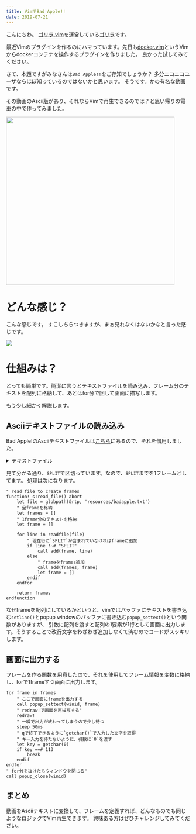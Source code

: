 ```yaml
---
title: VimでBad Apple!!
date: 2019-07-21
---
```


こんにちわ。
[ゴリラ.vim](https://gorillavim.connpass.com/)を運営している[ゴリラ](https://twitter.com/gorilla0513)です。

最近Vimのプラグインを作るのにハマっています。先日も[docker.vim](https://qiita.com/gorilla0513/items/1c756fd3aba8e68b9575)というVimからdockerコンテナを操作するプラグインを作りました。
良かった試してみてください。

さて、本題ですがみなさんは`Bad Apple!!`をご存知でしょうか？
多分ニコニコユーザならほぼ知っているのではないかと思います。
そうです。かの有名な動画です。

その動画のAscii版があり、それならVimで再生できるのでは？と思い帰りの電車の中で作ってみました。

<a href="https://github.com/skanehira/badapple.vim"><img src="https://github-link-card.s3.ap-northeast-1.amazonaws.com/skanehira/badapple.vim.png" width="460px"></a>

# どんな感じ？
こんな感じです。
すこしちらつきますが、まぁ見れなくはないかなと言った感じです。

![](https://github.com/skanehira/badapple.vim/raw/master/screenshots/screenshot.gif?raw=true)

# 仕組みは？
とっても簡単です。簡潔に言うとテキストファイルを読み込み、フレーム分のテキストを配列に格納して、あとはfor分で回して画面に描写します。

もう少し細かく解説します。

## Asciiテキストファイルの読み込み
Bad Apple!のAsciiテキストファイルは[こちら](https://github.com/Chion82/ASCII_bad_apple)にあるので、それを借用しました。
<details>
<summary>テキストファイル</summary>
```
$$$$$$$$$$$$$$$$$$$$$$$$$$$$$$$$$$$$$$$$$$$$$$$$$$$$$$$$$$$$$$$$$$$$$$$$$$$$$$$$$$$$$$$$$$$$$$$$$$$
$$$$$$$$$$$$$$$$$$$$$$$$$$$$$$$$$$$$$$$$$$$$$$$$$$$$$$$$$$$$$$$$$$$$$$$$$$$$$$$$$$$$$$$$$$$$$$$$$$$$
$$$$$$$$$$$$$$$$$$$$$$$$$$$$$$$$$$$$$$$$$$$$$$$$$$$$$$$$$$$$$$$$$$$$$$$$$$$$$$$$$$$$$$$$$$$$$$$$$$$$
$$$$$$$$$$$$$$$$$$$$$$$$$$$$$$$$$$$$$$$$$$$$$$$$$$$$$$$$$$$$$$$$$$$$$$$$$$$$$$$$$$$$$$$$$$$$$$$$$$$$
$$$$$$$$$$$$$$$$$$$$$$$$$$$$$$$$$$$$$$$$$$$$$$$$$$$$$$$$$$$$$$$$$$$$$$$$$$$$$$$$$$$$$$$$$$$$$$$$$$$$
$$$$$$$$$$$$$$$$$$$$$$$$$$$$$$$$$$$$$$$$$$$$$$$$$$$$$$$$$$$$$$$$$$$$$$$$$$$$$$$$$$$$$$$$$$$$$$$$$$$$
$$$$$$$$$$$$$$$$$$$$$$$$$$$$$$$$$$$$$$$$$$$$$$$$$$$$$$$$$$$$$$$$$$$$$$$$$$$$$$$$$$$$$$$$$$$$$$$$$$$$
$$$$$$$$$$$$$$$$$$$$$$$$$$$$$$$$$$$$$$$$$$$$$$$$$$$$$$$$$$$$$$$$$$$$$$$$$$$$$$$$$$$$$$$$$$$$$$$$$$$$
$$$$$$$$$$$$$$$$$$$$$$$$$$$$$$$$$$$$$$$$$$$$$$$$$$$$$$$$$$$$$$$$$$$$$$$$$$$$$$$$$$$$$$$$$$$$$$$$$$$$
$$$$$$$$$$$$$$$$$$$$$$$$$$$$$$$$$$$$$$$$$$$$$$$$$$$$$$$$$$$$$$$$$$$$$$$$$$$$$$$$$$$$$$$$$$$$$$$$$$$$
$$$$$$$$$$$$$$$$$$$$$$$$$$$$$$$$$$$$$$$$$$$$$$$$$$$$$$$$$$$$$$$$$$$$$$$$$$$$$$$$$$$$$$$$$$$$$$$$$$$$
$$$$$$$$$$$$$$$$$$$$$$$$$$$$$$$$$$$$$$$$$$$$$$$$$$$$$$$$$$$$$$$$$$$$$$$$$$$$$$$$$$$$$$$$$$$$$$$$$$$$
$$$$$$$$$$$$$$$$$$$$$$$$$$$$$$$$$$$$$$$$$$$$$$$$$$$$$$$$$$$$$$$$$$$$$$$$$$$$$$$$$$$$$$$$$$$$$$$$$$$$
$$$$$$$$$$$$$$$$$$$$$$$$$$$$$$$$$$$$$$$$$$$$$$$$$$$$$$$$$$$$$$$$$$$$$$$$$$$$$$$$$$$$$$$$$$$$$$$$$$$$
$$$$$$$$$$$$$$$$$$$$$$$$$$$$$$$$$$$$$$$$$$$$$$$$$$$$$$$$$$$$$$$$$$$$$$$$$$$$$$$$$$$$$$$$$$$$$$$$$$$$
$$$$$$$$$$$$$$$$$$$$$$$$$$$$$$$$$$$$$$$$$$$$$$$$$$$$$$$$$$$$$$$$$$$$$$$$$$$$$$$$$$$$$$$$$$$$$$$$$$$$
$$$$$$$$$$$$$$$$$$$$$$$$$$$$$$$$$$$$$$$$$$$$$$$$$$$$$$$$$$$$$$$$$$$$$$$$$$$$$$$$$$$$$$$$$$$$$$$$$$$$
$$$$$$$$$$$$$$$$$$$$$$$$$$$$$$$$$$$$$$$$$$$$$$$$$$$$$$$$$$$$$$$$$$$$$$$$$$$$$$$$$$$$$$$$$$$$$$$$$$$$
$$$$$$$$$$$$$$$$$$$$$$$$$$$$$$$$$$$$$$$$$$$$$$$$$$$$$$$$$$$$$$$$$$$$$$$$$$$$$$$$$$$$$$$$$$$$$$$$$$$$
$$$$$$$$$$$$$$$$$$$$$$$$$$$$$$$$$$$$$$$$$$$$$$$$$$$$$$$$$$$$$$$$$$$$$$$$$$$$$$$$$$$$$$$$$$$$$$$$$$$$
$$$$$$$$$$$$$$$$$$$$$$$$$$$$$$$$$$$$$$$$$$$$$$$$$$$$$$$$$$$$$$$$$$$$$$$$$$$$$$$$$$$$$$$$$$$$$$$$$$$$
$$$$$$$$$$$$$$$$$$$$$$$$$$$$$$$$$$$$$$$$$$$$$$$$$$$$$$$$$$$$$$$$$$$$$$$$$$$$$$$$$$$$$$$$$$$$$$$$$$$$
$$$$$$$$$$$$$$$$$$$$$$$$$$$$$$$$$$$$$$$$$$$$$$$$$$$$$$$$$$$$$$$$$$$$$$$$$$$$$$$$$$$$$$$$$$$$$$$$$$$$
$$$$$$$$$$$$$$$$$$$$$$$$$$$$$$$$$$$$$$$$$$$$$$$$$$$$$$$$$$$$$$$$$$$$$$$$$$$$$$$$$$$$$$$$$$$$$$$$$$$$
$$$$$$$$$$$$$$$$$$$$$$$$$$$$$$$$$$$$$$$$$$$$$$$$$$$$$$$$$$$$$$$$$$$$$$$$$$$$$$$$$$$$$$$$$$$$$$$$$$$$
$$$$$$$$$$$$$$$$$$$$$$$$$$$$$$$$$$$$$$$$$$$$$$$$$$$$$$$$$$$$$$$$$$$$$$$$$$$$$$$$$$$$$$$$$$$$$$$$$$$$
$$$$$$$$$$$$$$$$$$$$$$$$$$$$$$$$$$$$$$$$$$$$$$$$$$$$$$$$$$$$$$$$$$$$$$$$$$$$$$$$$$$$$$$$$$$$$$$$$$$$
$$$$$$$$$$$$$$$$$$$$$$$$$$$$$$$$$$$$$$$$$$$$$$$$$$$$$$$$$$$$$$$$$$$$$$$$$$$$$$$$$$$$$$$$$$$$$$$$$$$$
$$$$$$$$$$$$$$$$$$$$$$$$$$$$$$$$$$$$$$$$$$$$$$$$$$$$$$$$$$$$$$$$$$$$$$$$$$$$$$$$$$$$$$$$$$$$$$$$$$$$
$$$$$$$$$$$$$$$$$$$$$$$$$$$$$$$$$$$$$$$$$$$$$$$$$$$$$$$$$$$$$$$$$$$$$$$$$$$$$$$$$$$$$$$$$$$$$$$$$$$$SPLIT$$$$$$$$$$$$$$$$$$$$$$$$$$$$$$$$$$$$$$$$$$$$$$$$$$$$$$$$$$$$$$$$$$$$$$$$$$$$$$$$$$$$$$$$$$$$$$$$$$$$
$$$$$$$$$$$$$$$$$$$$$$$$$$$$$$$$$$$$$$$$$$$$$$$$$$$$$$$$$$$$$$$$$$$$$$$$$$$$$$$$$$$$$$$$$$$$$$$$$$$$
$$$$$$$$$$$$$$$$$$$$$$$$$$$$$$$$$$$$$$$$$$$$$$$$$$$$$$$$$$$$$$$$$$$$$$$$$$$$$$$$$$$$$$$$$$$$$$$$$$$$
$$$$$$$$$$$$$$$$$$$$$$$$$$$$$$$$$$$$$$$$$$$$$$$$$$$$$$$$$$$$$$$$$$$$$$$$$$$$$$$$$$$$$$$$$$$$$$$$$$$$
$$$$$$$$$$$$$$$$$$$$$$$$$$$$$$$$$$$$$$$$$$$$$$$$$$$$$$$$$$$$$$$$$$$$$$$$$$$$$$$$$$$$$$$$$$$$$$$$$$$$
$$$$$$$$$$$$$$$$$$$$$$$$$$$$$$$$$$$$$$$$$$$$$$$$$$$$$$$$$$$$$$$$$$$$$$$$$$$$$$$$$$$$$$$$$$$$$$$$$$$$
$$$$$$$$$$$$$$$$$$$$$$$$$$$$$$$$$$$$$$$$$$$$$$$$$$$$$$$$$$$$$$$$$$$$$$$$$$$$$$$$$$$$$$$$$$$$$$$$$$$$
$$$$$$$$$$$$$$$$$$$$$$$$$$$$$$$$$$$$$$$$$$$$$$$$$$$$$$$$$$$$$$$$$$$$$$$$$$$$$$$$$$$$$$$$$$$$$$$$$$$$
$$$$$$$$$$$$$$$$$$$$$$$$$$$$$$$$$$$$$$$$$$$$$$$$$$$$$$$$$$$$$$$$$$$$$$$$$$$$$$$$$$$$$$$$$$$$$$$$$$$$
$$$$$$$$$$$$$$$$$$$$$$$$$$$$$$$$$$$$$$$$$$$$$$$$$$$$$$$$$$$$$$$$$$$$$$$$$$$$$$$$$$$$$$$$$$$$$$$$$$$$
$$$$$$$$$$$$$$$$$$$$$$$$$$$$$$$$$$$$$$$$$$$$$$$$$$$$$$$$$$$$$$$$$$$$$$$$$$$$$$$$$$$$$$$$$$$$$$$$$$$$
$$$$$$$$$$$$$$$$$$$$$$$$$$$$$$$$$$$$$$$$$$$$$$$$$$$$$$$$$$$$$$$$$$$$$$$$$$$$$$$$$$$$$$$$$$$$$$$$$$$$
$$$$$$$$$$$$$$$$$$$$$$$$$$$$$$$$$$$$$$$$$$$$$$$$$$$$$$$$$$$$$$$$$$$$$$$$$$$$$$$$$$$$$$$$$$$$$$$$$$$$
$$$$$$$$$$$$$$$$$$$$$$$$$$$$$$$$$$$$$$$$$$$$$$$$$$$$$$$$$$$$$$$$$$$$$$$$$$$$$$$$$$$$$$$$$$$$$$$$$$$$
$$$$$$$$$$$$$$$$$$$$$$$$$$$$$$$$$$$$$$$$$$$$$$$$$$$$$$$$$$$$$$$$$$$$$$$$$$$$$$$$$$$$$$$$$$$$$$$$$$$$
$$$$$$$$$$$$$$$$$$$$$$$$$$$$$$$$$$$$$$$$$$$$$$$$$$$$$$$$$$$$$$$$$$$$$$$$$$$$$$$$$$$$$$$$$$$$$$$$$$$$
$$$$$$$$$$$$$$$$$$$$$$$$$$$$$$$$$$$$$$$$$$$$$$$$$$$$$$$$$$$$$$$$$$$$$$$$$$$$$$$$$$$$$$$$$$$$$$$$$$$$
$$$$$$$$$$$$$$$$$$$$$$$$$$$$$$$$$$$$$$$$$$$$$$$$$$$$$$$$$$$$$$$$$$$$$$$$$$$$$$$$$$$$$$$$$$$$$$$$$$$$
$$$$$$$$$$$$$$$$$$$$$$$$$$$$$$$$$$$$$$$$$$$$$$$$$$$$$$$$$$$$$$$$$$$$$$$$$$$$$$$$$$$$$$$$$$$$$$$$$$$$
$$$$$$$$$$$$$$$$$$$$$$$$$$$$$$$$$$$$$$$$$$$$$$$$$$$$$$$$$$$$$$$$$$$$$$$$$$$$$$$$$$$$$$$$$$$$$$$$$$$$
$$$$$$$$$$$$$$$$$$$$$$$$$$$$$$$$$$$$$$$$$$$$$$$$$$$$$$$$$$$$$$$$$$$$$$$$$$$$$$$$$$$$$$$$$$$$$$$$$$$$
$$$$$$$$$$$$$$$$$$$$$$$$$$$$$$$$$$$$$$$$$$$$$$$$$$$$$$$$$$$$$$$$$$$$$$$$$$$$$$$$$$$$$$$$$$$$$$$$$$$$
$$$$$$$$$$$$$$$$$$$$$$$$$$$$$$$$$$$$$$$$$$$$$$$$$$$$$$$$$$$$$$$$$$$$$$$$$$$$$$$$$$$$$$$$$$$$$$$$$$$$
$$$$$$$$$$$$$$$$$$$$$$$$$$$$$$$$$$$$$$$$$$$$$$$$$$$$$$$$$$$$$$$$$$$$$$$$$$$$$$$$$$$$$$$$$$$$$$$$$$$$
$$$$$$$$$$$$$$$$$$$$$$$$$$$$$$$$$$$$$$$$$$$$$$$$$$$$$$$$$$$$$$$$$$$$$$$$$$$$$$$$$$$$$$$$$$$$$$$$$$$$
$$$$$$$$$$$$$$$$$$$$$$$$$$$$$$$$$$$$$$$$$$$$$$$$$$$$$$$$$$$$$$$$$$$$$$$$$$$$$$$$$$$$$$$$$$$$$$$$$$$$
$$$$$$$$$$$$$$$$$$$$$$$$$$$$$$$$$$$$$$$$$$$$$$$$$$$$$$$$$$$$$$$$$$$$$$$$$$$$$$$$$$$$$$$$$$$$$$$$$$$$
$$$$$$$$$$$$$$$$$$$$$$$$$$$$$$$$$$$$$$$$$$$$$$$$$$$$$$$$$$$$$$$$$$$$$$$$$$$$$$$$$$$$$$$$$$$$$$$$$$$$
$$$$$$$$$$$$$$$$$$$$$$$$$$$$$$$$$$$$$$$$$$$$$$$$$$$$$$$$$$$$$$$$$$$$$$$$$$$$$$$$$$$$$$$$$$$$$$$$$$$$
$$$$$$$$$$$$$$$$$$$$$$$$$$$$$$$$$$$$$$$$$$$$$$$$$$$$$$$$$$$$$$$$$$$$$$$$$$$$$$$$$$$$$$$$$$$$$$$$$$$$SPLIT$$$$$$$$$$$$$$$$$$$$$$$$$$$$$$$$$$$$$$$$$$$$$$$$$$$$$$$$$$$$$$$$$$$$$$$$$$$$$$$$$$$$$$$$$$$$$$$$$$$$
```
</details>

見て分かる通り、`SPLIT`で区切っています。なので、`SPLIT`までを1フレームとしてます。
処理は次になります。

```vim
" read file to create frames
function! s:read_file() abort
    let file = globpath(&rtp, 'resources/badapple.txt')
	" 全frameを格納
    let frames = []
	" 1frame分のテキストを格納
    let frame = []

    for line in readfile(file)
		" 現在行に`SPLIT`が含まれていなければframeに追加
        if line !~# "SPLIT"
            call add(frame, line)
        else
			" frameをframes追加
            call add(frames, frame)
            let frame = []
        endif
    endfor

    return frames
endfunction
```

なぜframeを配列にしているかというと、vimではバッファにテキストを書き込む`setline()`とpopup windowのバッファに書き込む`popup_settext()`という関数がありますが、
引数に配列を渡すと配列の1要素が1行として画面に出力します。そうすることで改行文字をわざわざ追加しなくて済むのでコードがスッキリします。

## 画面に出力する
フレームを作る関数を用意したので、それを使用してフレーム情報を変数に格納し、forで1frameずつ画面に出力します。

```vim
for frame in frames
	" ここで画面にframeを出力する
	call popup_settext(winid, frame)
	" redraw!で画面を再描写する"
	redraw!
	" 一瞬で出力が終わってしまうので少し待つ
	sleep 50ms
	" qで終了できるように`getchar()`で入力した文字を取得
	" キー入力を待たないように、引数に`0`を渡す
	let key = getchar(0)
	if key ==# 113
		break
	endif
endfor
" for分を抜けたらウィンドウを閉じる"
call popup_close(winid)
```

## まとめ
動画をAsciiテキストに変換して、フレームを定義すれば、どんなものでも同じようなロジックでVim再生できます。
興味ある方はぜひチャレンジしてみてください。
